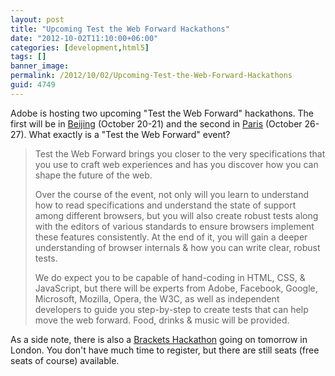 ```yaml
---
layout: post
title: "Upcoming Test the Web Forward Hackathons"
date: "2012-10-02T11:10:00+06:00"
categories: [development,html5]
tags: []
banner_image: 
permalink: /2012/10/02/Upcoming-Test-the-Web-Forward-Hackathons
guid: 4749
---
```


Adobe is hosting two upcoming "Test the Web Forward" hackathons. The first will be in <a href="http://testthewebforward.org/beijing-2012.html">Beijing</a> (October 20-21) and the second in <a href="http://testthewebforward.org/paris-2012.html">Paris</a> (October 26-27). What exactly is a "Test the Web Forward" event?

<blockquote>
Test the Web Forward brings you closer to the very specifications that you use to craft web experiences and has you discover how you can shape the future of the web. 

Over the course of the event, not only will you learn to understand how to read specifications and understand the state of support among different browsers, but you will also create robust tests along with the editors of various standards to ensure browsers implement these features consistently. At the end of it, you will gain a deeper understanding of browser internals & how you can write clear, robust tests.

We do expect you to be capable of hand-coding in HTML, CSS, & JavaScript, but there will be experts from Adobe, Facebook, Google, Microsoft, Mozilla, Opera, the W3C, as well as independent developers to guide you step-by-step to create tests that can help move the web forward. Food, drinks & music will be provided.
</blockquote>

As a side note, there is also a <a href="http://bracketshackathon.eventbrite.com/">Brackets Hackathon</a> going on tomorrow in London. You don't have much time to register, but there are still seats (free seats of course) available.